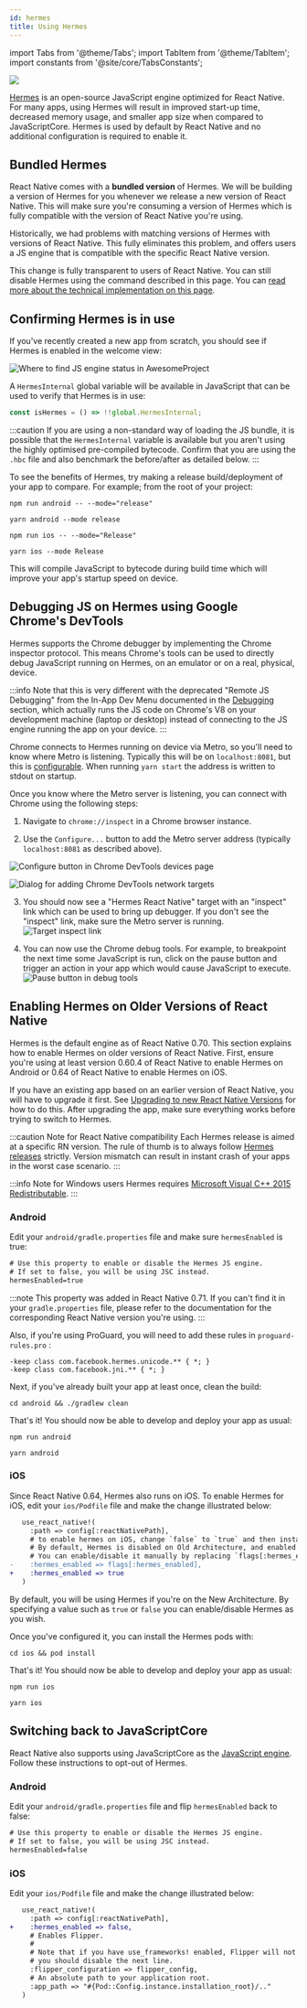 ```yaml
---
id: hermes
title: Using Hermes
---
```


import Tabs from '@theme/Tabs'; import TabItem from '@theme/TabItem'; import constants from '@site/core/TabsConstants';

<a href="https://hermesengine.dev">
  <img loading="lazy" width={300} height={300} className="hermes-logo" src="/docs/assets/HermesLogo.svg" style={{height: "auto"}}/>
</a>

[Hermes](https://hermesengine.dev) is an open-source JavaScript engine optimized for React Native. For many apps, using Hermes will result in improved start-up time, decreased memory usage, and smaller app size when compared to JavaScriptCore.
Hermes is used by default by React Native and no additional configuration is required to enable it.

## Bundled Hermes

React Native comes with a **bundled version** of Hermes.
We will be building a version of Hermes for you whenever we release a new version of React Native. This will make sure you're consuming a version of Hermes which is fully compatible with the version of React Native you're using.

Historically, we had problems with matching versions of Hermes with versions of React Native. This fully eliminates this problem, and offers users a JS engine that is compatible with the specific React Native version.

This change is fully transparent to users of React Native. You can still disable Hermes using the command described in this page.
You can [read more about the technical implementation on this page](/architecture/bundled-hermes).

## Confirming Hermes is in use

If you've recently created a new app from scratch, you should see if Hermes is enabled in the welcome view:

![Where to find JS engine status in AwesomeProject](/docs/assets/HermesApp.jpg)

A `HermesInternal` global variable will be available in JavaScript that can be used to verify that Hermes is in use:

```jsx
const isHermes = () => !!global.HermesInternal;
```

:::caution
If you are using a non-standard way of loading the JS bundle, it is possible that the `HermesInternal` variable is available but you aren't using the highly optimised pre-compiled bytecode.
Confirm that you are using the `.hbc` file and also benchmark the before/after as detailed below.
:::

To see the benefits of Hermes, try making a release build/deployment of your app to compare. For example; from the root of your project:

<Tabs groupId="platform" queryString defaultValue={constants.defaultPlatform} values={constants.platforms} className="pill-tabs">
<TabItem value="android">

[//]: # 'Android'

<Tabs groupId="package-manager" queryString defaultValue={constants.defaultPackageManager} values={constants.packageManagers}>
<TabItem value="npm">

```shell
npm run android -- --mode="release"
```

</TabItem>
<TabItem value="yarn">

```shell
yarn android --mode release
```

</TabItem>
</Tabs>

</TabItem>
<TabItem value="ios">

[//]: # 'iOS'

<Tabs groupId="package-manager" queryString defaultValue={constants.defaultPackageManager} values={constants.packageManagers}>
<TabItem value="npm">

```shell
npm run ios -- --mode="Release"
```

</TabItem>
<TabItem value="yarn">

```shell
yarn ios --mode Release
```

</TabItem>
</Tabs>

</TabItem>
</Tabs>

This will compile JavaScript to bytecode during build time which will improve your app's startup speed on device.

## Debugging JS on Hermes using Google Chrome's DevTools

Hermes supports the Chrome debugger by implementing the Chrome inspector protocol. This means Chrome's tools can be used to directly debug JavaScript running on Hermes, on an emulator or on a real, physical, device.

:::info
Note that this is very different with the deprecated "Remote JS Debugging" from the In-App Dev Menu documented in the [Debugging](debugging#remote-debugging) section, which actually runs the JS code on Chrome's V8 on your development machine (laptop or desktop) instead of connecting to the JS engine running the app on your device.
:::

Chrome connects to Hermes running on device via Metro, so you'll need to know where Metro is listening. Typically this will be on `localhost:8081`, but this is [configurable](https://facebook.github.io/metro/docs/configuration). When running `yarn start` the address is written to stdout on startup.

Once you know where the Metro server is listening, you can connect with Chrome using the following steps:

1. Navigate to `chrome://inspect` in a Chrome browser instance.

2. Use the `Configure...` button to add the Metro server address (typically `localhost:8081` as described above).

![Configure button in Chrome DevTools devices page](/docs/assets/HermesDebugChromeConfig.png)

![Dialog for adding Chrome DevTools network targets](/docs/assets/HermesDebugChromeMetroAddress.png)

3. You should now see a "Hermes React Native" target with an "inspect" link which can be used to bring up debugger. If you don't see the "inspect" link, make sure the Metro server is running. ![Target inspect link](/docs/assets/HermesDebugChromeInspect.png)

4. You can now use the Chrome debug tools. For example, to breakpoint the next time some JavaScript is run, click on the pause button and trigger an action in your app which would cause JavaScript to execute. ![Pause button in debug tools](/docs/assets/HermesDebugChromePause.png)

## Enabling Hermes on Older Versions of React Native

Hermes is the default engine as of React Native 0.70. This section explains how to enable Hermes on older versions of React Native.
First, ensure you're using at least version 0.60.4 of React Native to enable Hermes on Android or 0.64 of React Native to enable Hermes on iOS.

If you have an existing app based on an earlier version of React Native, you will have to upgrade it first. See [Upgrading to new React Native Versions](/docs/upgrading) for how to do this. After upgrading the app, make sure everything works before trying to switch to Hermes.

:::caution Note for React Native compatibility
Each Hermes release is aimed at a specific RN version. The rule of thumb is to always follow [Hermes releases](https://github.com/facebook/hermes/releases) strictly.
Version mismatch can result in instant crash of your apps in the worst case scenario.
:::

:::info Note for Windows users
Hermes requires [Microsoft Visual C++ 2015 Redistributable](https://www.microsoft.com/en-us/download/details.aspx?id=48145).
:::

### Android

Edit your `android/gradle.properties` file and make sure `hermesEnabled` is true:

```diff
# Use this property to enable or disable the Hermes JS engine.
# If set to false, you will be using JSC instead.
hermesEnabled=true
```

:::note
This property was added in React Native 0.71. If you can't find it in your `gradle.properties` file, please refer to the documentation for the corresponding React Native version you're using.
:::

Also, if you're using ProGuard, you will need to add these rules in `proguard-rules.pro` :

```
-keep class com.facebook.hermes.unicode.** { *; }
-keep class com.facebook.jni.** { *; }
```

Next, if you've already built your app at least once, clean the build:

```shell
cd android && ./gradlew clean
```

That's it! You should now be able to develop and deploy your app as usual:

<Tabs groupId="package-manager" queryString defaultValue={constants.defaultPackageManager} values={constants.packageManagers}>
<TabItem value="npm">

```shell
npm run android
```

</TabItem>
<TabItem value="yarn">

```shell
yarn android
```

</TabItem>
</Tabs>

### iOS

Since React Native 0.64, Hermes also runs on iOS. To enable Hermes for iOS, edit your `ios/Podfile` file and make the change illustrated below:

```diff
   use_react_native!(
     :path => config[:reactNativePath],
     # to enable hermes on iOS, change `false` to `true` and then install pods
     # By default, Hermes is disabled on Old Architecture, and enabled on New Architecture.
     # You can enable/disable it manually by replacing `flags[:hermes_enabled]` with `true` or `false`.
-    :hermes_enabled => flags[:hermes_enabled],
+    :hermes_enabled => true
   )
```

By default, you will be using Hermes if you're on the New Architecture. By specifying a value such
as `true` or `false` you can enable/disable Hermes as you wish.

Once you've configured it, you can install the Hermes pods with:

```shell
cd ios && pod install
```

That's it! You should now be able to develop and deploy your app as usual:

<Tabs groupId="package-manager" queryString defaultValue={constants.defaultPackageManager} values={constants.packageManagers}>
<TabItem value="npm">

```shell
npm run ios
```

</TabItem>
<TabItem value="yarn">

```shell
yarn ios
```

</TabItem>
</Tabs>

## Switching back to JavaScriptCore

React Native also supports using JavaScriptCore as the [JavaScript engine](javascript-environment). Follow these instructions to opt-out of Hermes.

### Android

Edit your `android/gradle.properties` file and flip `hermesEnabled` back to false:

```diff
# Use this property to enable or disable the Hermes JS engine.
# If set to false, you will be using JSC instead.
hermesEnabled=false
```

### iOS

Edit your `ios/Podfile` file and make the change illustrated below:

```diff
   use_react_native!(
     :path => config[:reactNativePath],
+    :hermes_enabled => false,
     # Enables Flipper.
     #
     # Note that if you have use_frameworks! enabled, Flipper will not work and
     # you should disable the next line.
     :flipper_configuration => flipper_config,
     # An absolute path to your application root.
     :app_path => "#{Pod::Config.instance.installation_root}/.."
   )
```
